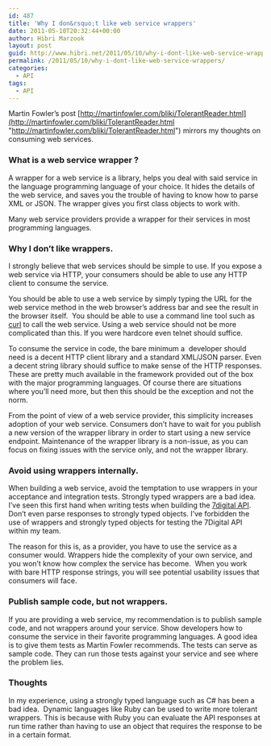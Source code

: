 ```yaml
---
id: 487
title: 'Why I don&rsquo;t like web service wrappers'
date: 2011-05-10T20:32:44+00:00
author: Hibri Marzook
layout: post
guid: http://www.hibri.net/2011/05/10/why-i-dont-like-web-service-wrappers/
permalink: /2011/05/10/why-i-dont-like-web-service-wrappers/
categories:
  - API
tags:
  - API
---
```

Martin Fowler’s post [http://martinfowler.com/bliki/TolerantReader.html](http://martinfowler.com/bliki/TolerantReader.html "http://martinfowler.com/bliki/TolerantReader.html") mirrors my thoughts on consuming web services. 

### What is a web service wrapper ?

A wrapper for a web service is a library, helps you deal with said service in the language programming language of your choice. It hides the details of the web service, and saves you the trouble of having to know how to parse XML or JSON. The wrapper gives you first class objects to work with.

Many web service providers provide a wrapper for their services in most programming languages.

### Why I don’t like wrappers.

I strongly believe that web services should be simple to use. If you expose a web service via HTTP, your consumers should be able to use any HTTP client to consume the service.

You should be able to use a web service by simply typing the URL for the web service method in the web browser’s address bar and see the result in the browser itself.&#160; You should be able to use a command line tool such as <a href="http://curl.haxx.se/" target="_blank">curl</a> to call the web service. Using a web service should not be more complicated than this. If you were hardcore even telnet should suffice.

To consume the service in code, the bare minimum a&#160; developer should need is a decent HTTP client library and a standard XML/JSON parser. Even a decent string library should suffice to make sense of the HTTP responses. These are pretty much available in the framework provided out of the box with the major programming languages. Of course there are situations where you’ll need more, but then this should be the exception and not the norm.

From the point of view of a web service provider, this simplicity increases adoption of your web service. Consumers don’t have to wait for you publish a new version of the wrapper library in order to start using a new service endpoint. Maintenance of the wrapper library is a non-issue, as you can focus on fixing issues with the service only, and not the wrapper library.

### Avoid using wrappers internally.

When building a web service, avoid the temptation to use wrappers in your acceptance and integration tests. Strongly typed wrappers are a bad idea. I’ve seen this first hand when writing tests when building the <a href="http://developer.7digital.net/" target="_blank">7digital API</a>. Don’t even parse responses to strongly typed objects. I’ve forbidden the use of wrappers and strongly typed objects for testing the 7Digital API within my team.

The reason for this is, as a provider, you have to use the service as a consumer would. Wrappers hide the complexity of your own service, and you won’t know how complex the service has become.&#160; When you work with bare HTTP response strings, you will see potential usability issues that consumers will face.

### Publish sample code, but not wrappers.

If you are providing a web service, my recommendation is to publish sample code, and not wrappers around your service. Show developers how to consume the service in their favorite programming languages. A good idea is to give them tests as Martin Fowler recommends. The tests can serve as sample code. They can run those tests against your service and see where the problem lies.

### Thoughts

In my experience, using a strongly typed language such as C# has been a bad idea.&#160; Dynamic languages like Ruby can be used to write more tolerant wrappers. This is because with Ruby you can evaluate the API responses at run time rather than having to use an object that requires the response to be in a certain format.